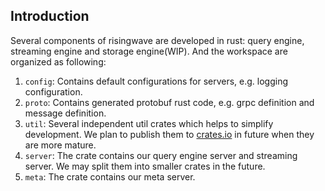 ## Introduction

Several components of risingwave are developed in rust: query engine, streaming engine and storage engine(WIP). And 
the workspace are organized as following:

1. `config`: Contains default configurations for servers, e.g. logging configuration.
2. `proto`: Contains generated protobuf rust code, e.g. grpc definition and message definition.
3. `util`: Several independent util crates which helps to simplify development. We plan to publish them to 
[crates.io](crates.io) in future when they are more mature.
4. `server`: The crate contains our query engine server and streaming server. We may split them into smaller crates 
   in the future.
5. `meta`: The crate contains our meta server.